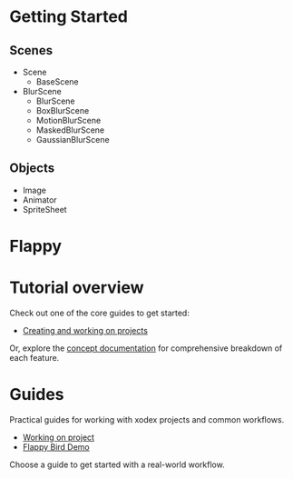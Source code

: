 # Getting Started

## Scenes

- Scene
  - BaseScene
- BlurScene
  - BlurScene
  - BoxBlurScene
  - MotionBlurScene
  - MaskedBlurScene
  - GaussianBlurScene

## Objects

- Image
- Animator
- SpriteSheet

# Flappy

# Tutorial overview

Check out one of the core guides to get started:

- [Creating and working on projects](../project.md)

Or, explore the [concept documentation](../concepts/index.md) for comprehensive breakdown of each
feature.

# Guides

Practical guides for working with xodex projects and common workflows.

- [Working on project](../project.md)
- [Flappy Bird Demo ](./flappy/index.md)

Choose a guide to get started with a real-world workflow.
